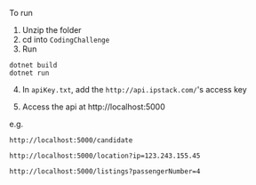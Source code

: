To run

1. Unzip the folder
2. cd into `CodingChallenge` 
3. Run 
```
dotnet build
dotnet run
```
4. In `apiKey.txt`, add the `http://api.ipstack.com/`'s access key

5. Access the api at http://localhost:5000

e.g.
```
http://localhost:5000/candidate

http://localhost:5000/location?ip=123.243.155.45

http://localhost:5000/listings?passengerNumber=4
```